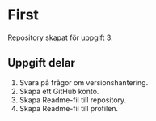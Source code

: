 # First

Repository skapat för uppgift 3.

## Uppgift delar
1. Svara på frågor om versionshantering.
2. Skapa ett GitHub konto.
3. Skapa Readme-fil till repository.
4. Skapa Readme-fil till profilen.




